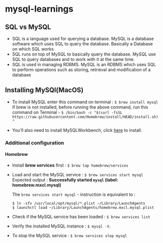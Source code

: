 # mysql-learnings

## SQL vs MySQL

- SQL is a language used for querying a database. MySQL is a database software which uses SQL to query the database. Basically a Database on which SQL works.
- SQL runs on top of MySQL to basically query the database. MySQL use SQL to query databases and to work with it at the same time.
- SQL is used in managing RDBMS. MySQL is an RDBMS which uses SQL to perform operations such as storing, retrieval and modification of a database

## Installing MySQl(MacOS)

- To install MySQL enter this command on terminal : `$ brew install mysql`  
If brew is not installed, before running the above command, run this command on Terminal - `$ /bin/bash -c "$(curl -fsSL https://raw.githubusercontent.com/Homebrew/install/HEAD/install.sh)"`

- You'll also need to install MySQLWorkbench, click [here](https://dev.mysql.com/downloads/workbench/) to install.

### Additional configuration

#### **Homebrew**

- Install **brew services** first : `$ brew tap homebrew/services`
- Load and start the MySQL service : `$ brew services start mysql`  
Expected output : **Successfully started `mysql` (label: homebrew.mxcl.mysql)**
    
    The `brew services start mysql` - instruction is equivalent to :
    
    ```
    $ ln -sfv /usr/local/opt/mysql/*.plist ~/Library/LaunchAgents
    $ launchctl load ~/Library/LaunchAgents/homebrew.mxcl.mysql.plist
    
    ```
    
- Check if the MySQL service has been loaded : `$ brew services list`
- Verify the installed MySQL instance : `$ mysql -V`.  
- To stop the MySQL service : `$ brew services stop mysql`